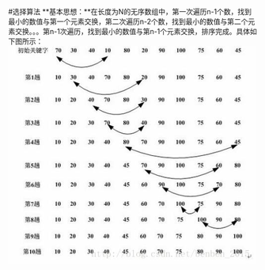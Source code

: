 #选择算法
**基本思想：**在长度为N的无序数组中，第一次遍历n-1个数，找到最小的数值与第一个元素交换，第二次遍历n-2个数，找到最小的数值与第二个元素交换。。。第n-1次遍历，找到最小的数值与第n-1个元素交换，排序完成。具体如下图所示：
<img src="https://github.com/linpeixun/arithmetic-go/blob/master/sort/select.jpg?raw=true">